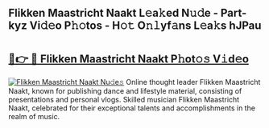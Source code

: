 ## Flikken Maastricht Naakt L𝚎a𝚔ed N𝚞𝚍e - Part-kyz Vi𝚍𝚎o P𝚑𝚘tos - H𝚘𝚝 O𝚗𝚕yf𝚊ns L𝚎a𝚔s hJPau

# <h2><a href="http://kf3wyc.oniu.top/?m=Flikken+Maastricht+Naakt">🔗👉 🔴 Flikken Maastricht Naakt P𝚑ot𝚘𝚜 V𝚒d𝚎o</a></h2>

[![Flikken Maastricht Naakt Nu𝚍e𝚜](https://i.imgur.com/0qMVB7G.gif)](http://kf3wyc.oniu.top/?m=Flikken+Maastricht+Naakt)
Online thought leader Flikken Maastricht Naakt, known for publishing dance and lifestyle material, consisting of presentations and personal vlogs. Skilled musician Flikken Maastricht Naakt, celebrated for their exceptional talents and accomplishments in the realm of music.  
